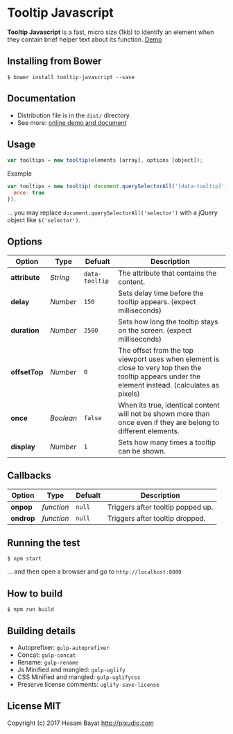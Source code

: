 # Tooltip Javascript

**Tooltip Javascript** is a fast, micro size (1kb) to identify an element when they contain brief helper text about its function. [Demo][1]

## Installing from Bower

```shell
$ bower install tooltip-javascript --save
```

## Documentation

* Distribution file is in the `dist/` directory.
* See more: [online demo and document][1]

## Usage

```javascript
var tooltips = new tooltip(elements [array], options [object]);
```
Example
```javascript
var tooltips = new tooltip( document.querySelectorAll('[data-tooltip]'), {
  once: true
});
```
... you may replace `document.querySelectorAll('selector')` with a jQuery object like `$('selector')`.

## Options
|Option|Type|Defualt|Description|
|---|---|---|---|
|**attribute**|*String*|`data-tooltip`|The attribute that contains the content.|
|**delay**|*Number*|`150`|Sets delay time before the tooltip appears. (expect milliseconds)|
|**duration**|*Number*|`2500`|Sets how long the tooltip stays on the screen. (expect milliseconds)|
|**offsetTop**|*Number*|`0`|The offset from the top viewport uses when element is close to very top then the tooltip appears under the element instead. (calculates as pixels)|
|**once**|*Boolean*|`false`|When its true, identical content will not be shown more than once even if they are belong to different elements.|
|**display**|*Number*|`1`|Sets how many times a tooltip can be shown.|

## Callbacks
|Option|Type|Defualt|Description|
|---|---|---|---|
|**onpop**|*function*|`null`|Triggers after tooltip popped up.|
|**ondrop**|*function*|`null`|Triggers after tooltip dropped.|

## Running the test

```shell
$ npm start
```
... and then open a browser and go to `http://localhost:8080`

## How to build

```shell
$ npm run build
```

## Building details

* Autoprefixer: `gulp-autoprefixer`
* Concat: `gulp-concat`
* Rename: `gulp-rename`
* Js Minified and mangled: `gulp-uglify`
* CSS Minified and mangled: `gulp-uglifycss`
* Preserve license comments: `uglify-save-license`

## License MIT
Copyright (c) 2017 Hesam Bayat http://pixudio.com

[1]: https://hesambayat.github.io/tooltip-javascript "See more"
